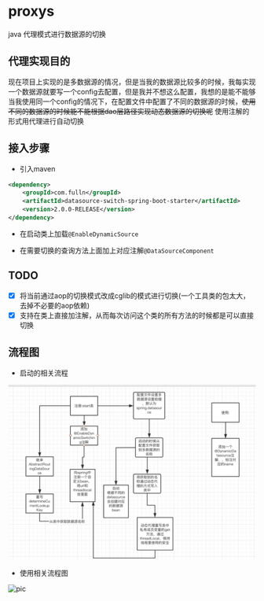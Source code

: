 # proxys

java 代理模式进行数据源的切换

##  代理实现目的

现在项目上实现的是多数据源的情况，但是当我的数据源比较多的时候，我每实现一个数据源就要写一个config去配置，但是我并不想这么配置，我想的是能不能够当我使用同一个config的情况下，在配置文件中配置了不同的数据源的时候，~~使用不同的数据源的时候能不能根据dao层路径实现动态数据源的切换呢~~ 使用注解的形式用代理进行自动切换

## 接入步骤

- 引入maven
```xml
<dependency>
    <groupId>com.fulln</groupId>
    <artifactId>datasource-switch-spring-boot-starter</artifactId>
    <version>2.0.0-RELEASE</version>
</dependency>
```
- 在启动类上加载`@EnableDynamicSource`

- 在需要切换的查询方法上面加上对应注解`@DataSourceComponent`

## TODO

 - [x] 将当前通过aop的切换模式改成cglib的模式进行切换(一个工具类的包太大，去掉不必要的aop依赖)
 - [x] 支持在类上直接加注解，从而每次访问这个类的所有方法的时候都是可以直接切换

## 流程图
- 启动的相关流程

![pic](./pic/lct.png)

- 使用相关流程图

![pic](./pic/sy.png)
